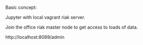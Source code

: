 
Basic concept:

Jupyter with local vagrant riak server.

Join the office riak master node to get access to loads of data.

http://localhost:8089/admin
